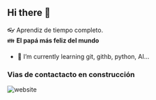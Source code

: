 ## Hi there 👋

:eyeglasses: Aprendiz de tiempo completo.  
:family: **El papá más feliz del mundo**

- 🌱 I’m currently learning git, githb, python, AI...

### Vias de contactacto en construcción
![website](https://underconstruction)





<!--
**jufeespinosag/jufeespinosag** is a ✨ _special_ ✨ repository because its `README.md` (this file) appears on your GitHub profile.

Here are some ideas to get you started:

- 🔭 I’m currently working on ...
- 🌱 I’m currently learning ...
- 👯 I’m looking to collaborate on ...
- 🤔 I’m looking for help with ...
- 💬 Ask me about ...
- 📫 How to reach me: ...
- 😄 Pronouns: ...
- ⚡ Fun fact: ...
-->
